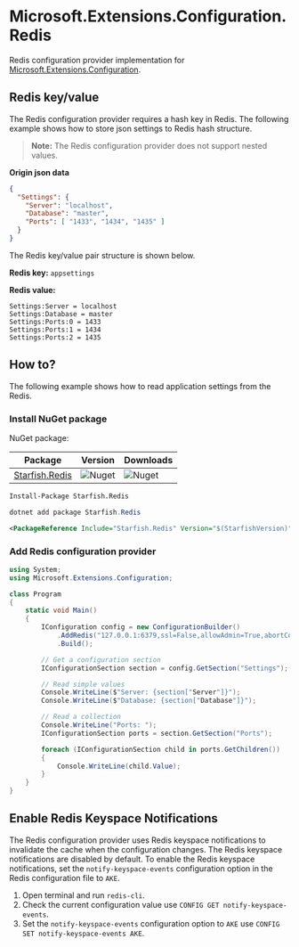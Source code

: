 # Microsoft.Extensions.Configuration.Redis

Redis configuration provider implementation for [Microsoft.Extensions.Configuration](https://www.nuget.org/packages/Microsoft.Extensions.Configuration/).

## Redis key/value

The Redis configuration provider requires a hash key in Redis. The following example shows how to store json settings to Redis hash structure.

> **Note:** The Redis configuration provider does not support nested values.

**Origin json data**

```json
{
  "Settings": {
    "Server": "localhost",
    "Database": "master",
    "Ports": [ "1433", "1434", "1435" ]
  }
}
```

The Redis key/value pair structure is shown below.

**Redis key:** 
`appsettings`

**Redis value:**
```text
Settings:Server = localhost
Settings:Database = master
Settings:Ports:0 = 1433
Settings:Ports:1 = 1434
Settings:Ports:2 = 1435
```

## How to?
The following example shows how to read application settings from the Redis.

### Install NuGet package

NuGet package: 

| Package | Version| Downloads |
|--|--|--|
| [Starfish.Redis](https://www.nuget.org/packages/Starfish.Redis/) |![Nuget](https://img.shields.io/nuget/v/Starfish.Redis?label=Starfish.Redis)|![Nuget](https://img.shields.io/nuget/dt/Starfish.Redis)|

```bash
Install-Package Starfish.Redis
```

```powershell
dotnet add package Starfish.Redis
```

```xml
<PackageReference Include="Starfish.Redis" Version="$(StarfishVersion)" />
```

### Add Redis configuration provider

```cs
using System;
using Microsoft.Extensions.Configuration;

class Program
{
    static void Main()
    {
        IConfiguration config = new ConfigurationBuilder()
            .AddRedis("127.0.0.1:6379,ssl=False,allowAdmin=True,abortConnect=False,defaultDatabase=0,connectTimeout=500,connectRetry=3", "appsettings")
            .Build();

        // Get a configuration section
        IConfigurationSection section = config.GetSection("Settings");

        // Read simple values
        Console.WriteLine($"Server: {section["Server"]}");
        Console.WriteLine($"Database: {section["Database"]}");

        // Read a collection
        Console.WriteLine("Ports: ");
        IConfigurationSection ports = section.GetSection("Ports");

        foreach (IConfigurationSection child in ports.GetChildren())
        {
            Console.WriteLine(child.Value);
        }
    }
}
```

## Enable Redis Keyspace Notifications

The Redis configuration provider uses Redis keyspace notifications to invalidate the cache when the configuration changes. The Redis keyspace notifications are disabled by default. To enable the Redis keyspace notifications, set the `notify-keyspace-events` configuration option in the Redis configuration file to `AKE`.

1. Open terminal and run `redis-cli`.
2. Check the current configuration value use `CONFIG GET notify-keyspace-events`.
3. Set the `notify-keyspace-events` configuration option to `AKE` use `CONFIG SET notify-keyspace-events AKE`.
